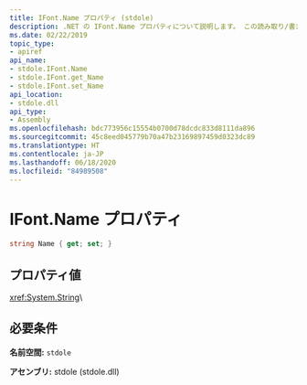 ```yaml
---
title: IFont.Name プロパティ (stdole)
description: .NET の IFont.Name プロパティについて説明します。 この読み取り/書き込みプロパティは、stdole 名前空間と stdole アセンブリにあります。
ms.date: 02/22/2019
topic_type:
- apiref
api_name:
- stdole.IFont.Name
- stdole.IFont.get_Name
- stdole.IFont.set_Name
api_location:
- stdole.dll
api_type:
- Assembly
ms.openlocfilehash: bdc773956c15554b0700d78dcdc833d8111da896
ms.sourcegitcommit: 45c8eed045779b70a47b23169897459d0323dc89
ms.translationtype: HT
ms.contentlocale: ja-JP
ms.lasthandoff: 06/18/2020
ms.locfileid: "84989508"
---
```

# <a name="ifontname-property"></a>IFont.Name プロパティ

```csharp
string Name { get; set; }
```

## <a name="property-value"></a>プロパティ値

<xref:System.String>\

## <a name="requirements"></a>必要条件

**名前空間:** `stdole`

**アセンブリ:** stdole (stdole.dll)

